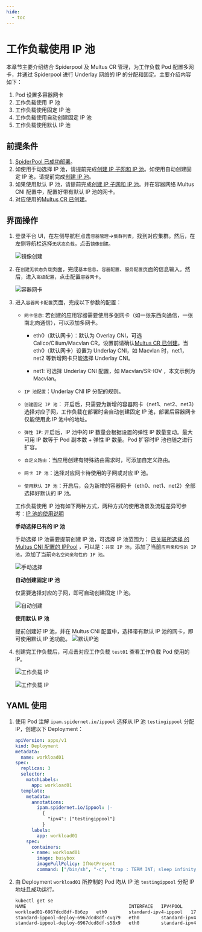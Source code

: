 ```yaml
---
hide:
  - toc
---
```


# 工作负载使用 IP 池

本章节主要介绍结合 Spiderpool 及 Multus CR 管理，为工作负载 Pod 配置多网卡，并通过 Spiderpool 进行 Underlay 网络的 IP 的分配和固定。主要介绍内容如下：

1. Pod 设置多容器网卡
2. 工作负载使用 IP 池
3. 工作负载使用固定 IP 池
4. 工作负载使用自动创建固定 IP 池
5. 工作负载使用默认 IP 池

## 前提条件

1. [SpiderPool 已成功部署](../../modules/spiderpool/install.md)。
2. 如使用手动选择 IP 池，请提前完成[创建 IP 子网和 IP 池](../../modules/spiderpool/createpool.md)。如使用自动创建固定 IP 池，请提前完成[创建 IP 池](../../modules/spiderpool/createpool.md)。
3. 如果使用默认 IP 池，请提前完成[创建 IP 子网和 IP 池](../../modules/spiderpool/createpool.md)。并在容器网络 Multus CNI 配置中，配置好带有默认 IP 池的网卡。
4. 对应使用的[Multus CR 已创建](../../config/multus-cr.md)。

## 界面操作

1. 登录平台 UI，在左侧导航栏点击`容器管理`->`集群列表`，找到对应集群。然后，在左侧导航栏选择`无状态负载`，点击`镜像创建`。

    ![镜像创建](https://docs.daocloud.io/daocloud-docs-images/docs/zh/docs/network/images/useippool01.png)

2. 在`创建无状态负载`页面，完成`基本信息`、`容器配置`、`服务配置`页面的信息输入。然后，进入`高级配置`，点击配置`容器网卡`。

    ![容器网卡](https://docs.daocloud.io/daocloud-docs-images/docs/zh/docs/network/images/useippool02.png)

3. 进入`容器网卡配置`页面，完成以下参数的配置：

    - `网卡信息`: 若创建的应用容器需要使用多张网卡（如一张东西向通信，一张南北向通信），可以添加多网卡。
        - eth0（默认网卡）：默认为 Overlay CNI，可选 Calico/Cilium/Macvlan CR，设置前请确认[Multus CR 已创建](../../config/multus-cr.md)。当 eth0（默认网卡）设置为 Underlay CNI，如 Macvlan 时，net1，net2 等新增网卡只能选择 Underlay CNI。
        
        - net1: 可选择 Underlay CNI 配置，如 Macvlan/SR-IOV ，本文示例为 Macvlan。
        
    - `IP 池配置`：Underlay CNI IP 分配的规则。
    - `创建固定 IP 池`： 开启后，只需要为新增的容器网卡（net1、net2、net3）选择对应子网，工作负载在部署时会自动创建固定 IP 池，部署后容器网卡仅能使用此 IP 池中的地址。
        
    - `弹性 IP`: 开启后，IP 池中的 IP 数量会根据设置的弹性 IP 数量变动。最大可用 IP 数等于 Pod 副本数 + 弹性 IP 数量。Pod 扩容时IP 池也随之进行扩容。
        
    - `自定义路由`：当应用创建有特殊路由需求时，可添加自定义路由。
        
    - `网卡 IP 池`：选择对应网卡待使用的子网或对应 IP 池。
        
    - `使用默认 IP 池`：开启后，会为新增的容器网卡（eth0、net1、net2）全部选择好默认的 IP 池。

    工作负载使用 IP 池有如下两种方式，两种方式的使用场景及流程差异可参考：[IP 池的使用说明](ippoolusage.md)

    **手动选择已有的 IP 池**

    手动选择 IP 池需要提前创建 IP 池，可选择 IP 池范围为： [已关联所选择 的Multus CNI 配置的 IPPool](createpool.md) ，可以是：`共享 IP 池`，添加了当前`应用亲和性的 IP 池`，添加了当前`命名空间亲和性的 IP 池`。

    ![手动选择](https://docs.daocloud.io/daocloud-docs-images/docs/zh/docs/network/images/useippool03.png)

    **自动创建固定 IP 池**

    仅需要选择对应的子网，即可自动创建固定 IP 池。

    ![自动创建](https://docs.daocloud.io/daocloud-docs-images/docs/zh/docs/network/images/useippool04.png)

    **使用默认 IP 池**

    提前创建好 IP 池，并在 Multus CNI 配置中，选择带有默认 IP 池的网卡，即可使用默认 IP 池功能。
    ![默认IP池](https://docs.daocloud.io/daocloud-docs-images/docs/zh/docs/network/images/useippool05.png)
    
1. 创建完工作负载后，可点击对应工作负载 `test01` 查看工作负载 Pod 使用的 IP。

    ![工作负载 IP](https://docs.daocloud.io/daocloud-docs-images/docs/zh/docs/network/images/useippool06.png)

    ![工作负载 IP](https://docs.daocloud.io/daocloud-docs-images/docs/zh/docs/network/images/useippool07.png)

## YAML 使用

1. 使用 Pod 注解 `ipam.spidernet.io/ippool` 选择从 IP 池 `testingippool` 分配 IP，创建以下 Deployment：

    ```yaml
    apiVersion: apps/v1
    kind: Deployment
    metadata:
      name: workload01
    spec:
      replicas: 3
      selector:
        matchLabels:
          app: workload01
      template:
        metadata:
          annotations:
            ipam.spidernet.io/ippool: |-
              {
                "ipv4": ["testingippool"]
              }
          labels:
            app: workload01
        spec:
          containers:
          - name: workload01
            image: busybox
            imagePullPolicy: IfNotPresent
            command: ["/bin/sh", "-c", "trap : TERM INT; sleep infinity & wait"]
    ```

2. 由 Deployment `workload01` 所控制的 Pod 均从 IP 池 `testingippool` 分配 IP 地址且成功运行。

    ```bash
    kubectl get se
    NAME                                      INTERFACE   IPV4POOL               IPV4              IPV6POOL   IPV6   NODE            CREATETION TIME
    workload01-6967dcd8df-8b6zp   eth0        standard-ipv4-ippool   172.18.41.47/24                     spider-worker   7s
    standard-ippool-deploy-6967dcd8df-cvq79   eth0        standard-ipv4-ippool   172.18.41.50/24                     spider-worker   7s
    standard-ippool-deploy-6967dcd8df-s58x9   eth0        standard-ipv4-ippool   172.18.41.41/24                     spider-worker   7s
    ```
